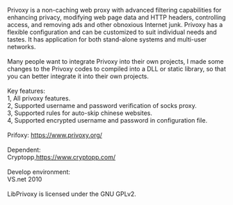 Privoxy is a non-caching web proxy with advanced filtering capabilities for enhancing privacy, modifying web page data and HTTP headers, controlling access, and removing ads and other obnoxious Internet junk. Privoxy has a flexible configuration and can be customized to suit individual needs and tastes. It has application for both stand-alone systems and multi-user networks.<br/>
<br/>
Many people want to integrate Privoxy into their own projects, I made some changes to the Privoxy codes to compiled into a DLL or static library, so that you can better integrate it into their own projects.<br/>
<br/>
Key features:<br/>
1, All privoxy features.<br/>
2, Supported username and password verification of socks proxy.<br/>
3, Supported rules for auto-skip chinese websites.<br/>
4, Supported encrypted username and password in configuration file.<br/>
<br/>
Prifoxy: https://www.privoxy.org/<br/><br/>
Dependent:<br/>
Cryptopp,https://www.cryptopp.com/<br/>
<br/>
Develop environment:<br/>
VS.net 2010<br/>
<br/>
LibPrivoxy is licensed under the GNU GPLv2.<br/>